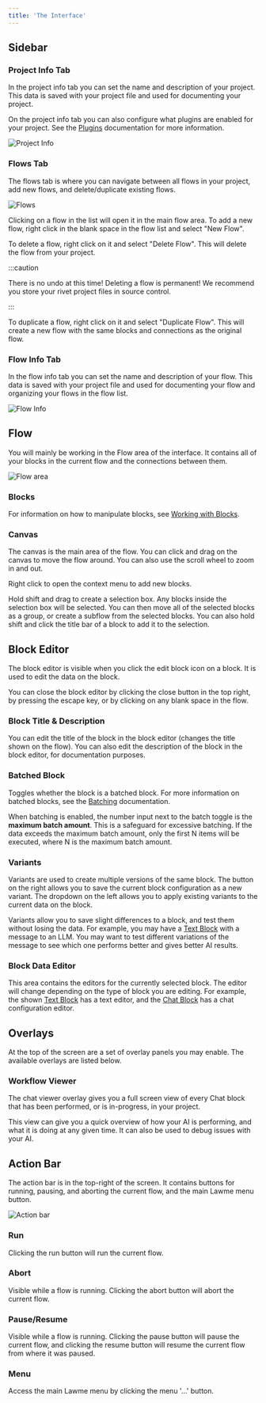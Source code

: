 ```yaml
---
title: 'The Interface'
---
```


## Sidebar

### Project Info Tab

In the project info tab you can set the name and description of your project. This data is saved with your project file and used for documenting your project.

On the project info tab you can also configure what plugins are enabled for your project. See the [Plugins](./plugins.md) documentation for more information.

![Project Info](../assets/project-info.png)

### Flows Tab

The flows tab is where you can navigate between all flows in your project, add new flows, and delete/duplicate existing flows.

![Flows](../assets/flows.png)

Clicking on a flow in the list will open it in the main flow area. To add a new flow, right click in the blank space in the flow list and select "New Flow".

To delete a flow, right click on it and select "Delete Flow". This will delete the flow from your project.

:::caution

There is no undo at this time! Deleting a flow is permanent! We recommend you store your rivet project files in source control.

:::

To duplicate a flow, right click on it and select "Duplicate Flow". This will create a new flow with the same blocks and connections as the original flow.

### Flow Info Tab

In the flow info tab you can set the name and description of your flow. This data is saved with your project file and used for documenting your flow and organizing your flows in the flow list.

![Flow Info](../assets/flow-info.png)

## Flow

You will mainly be working in the Flow area of the interface. It contains all of your blocks in the current flow and the connections between them.

![Flow area](../assets/flow-area.png)

### Blocks

For information on how to manipulate blocks, see [Working with Blocks](./adding-connecting-blocks.md).

### Canvas

The canvas is the main area of the flow. You can click and drag on the canvas to move the flow around. You can also use the scroll wheel to zoom in and out.

Right click to open the context menu to add new blocks.

Hold shift and drag to create a selection box. Any blocks inside the selection box will be selected. You can then move all of the selected blocks as a group, or create a subflow from the selected blocks. You can also hold shift and click the title bar of a block to add it to the selection.

## Block Editor

The block editor is visible when you click the edit block icon on a block. It is used to edit the data on the block.

You can close the block editor by clicking the close button in the top right, by pressing the escape key, or by clicking on any blank space in the flow.

### Block Title & Description

You can edit the title of the block in the block editor (changes the title shown on the flow). You can also edit the description of the block in the block editor, for documentation purposes.

### Batched Block

Toggles whether the block is a batched block. For more information on batched blocks, see the [Batching](./batching) documentation.

When batching is enabled, the number input next to the batch toggle is the **maximum batch amount**. This is a safeguard for excessive batching. If the data exceeds the maximum batch amount, only the first N items will be executed, where N is the maximum batch amount.

### Variants

Variants are used to create multiple versions of the same block. The button on the right allows you to save the current block configuration as a new variant. The dropdown on the left allows you to apply existing variants to the current data on the block.

Variants allow you to save slight differences to a block, and test them without losing the data. For example, you may have a [Text Block](../../block-reference/text) with a message to an LLM. You may want to test different variations of the message to see which one performs better and gives better AI results.

### Block Data Editor

This area contains the editors for the currently selected block. The editor will change depending on the type of block you are editing. For example, the shown [Text Block](../../block-reference/text) has a text editor, and the [Chat Block](../../block-reference/chat) has a chat configuration editor.

## Overlays

At the top of the screen are a set of overlay panels you may enable. The available overlays are listed below.


### Workflow Viewer

The chat viewer overlay gives you a full screen view of every Chat block that has been performed, or is in-progress, in your project.

This view can give you a quick overview of how your AI is performing, and what it is doing at any given time. It can also be used to debug issues with your AI.

## Action Bar

The action bar is in the top-right of the screen. It contains buttons for running, pausing, and aborting the current flow, and the main Lawme menu button.

![Action bar](../assets/action-bar.png)

### Run

Clicking the run button will run the current flow.

### Abort

Visible while a flow is running. Clicking the abort button will abort the current flow.

### Pause/Resume

Visible while a flow is running. Clicking the pause button will pause the current flow, and clicking the resume button will resume the current flow from where it was paused.

### Menu

Access the main Lawme menu by clicking the menu '...' button.
